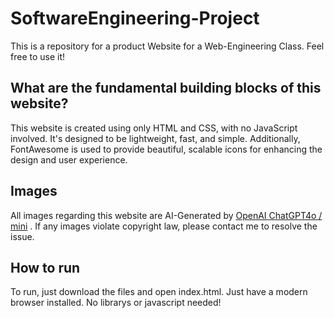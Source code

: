 # SoftwareEngineering-Project
This is a repository for a product Website for a Web-Engineering Class. Feel free to use it!

## What are the fundamental building blocks of this website?
This website is created using only HTML and CSS, with no JavaScript involved. It's designed to be lightweight, fast, and simple.
Additionally, FontAwesome is used to provide beautiful, scalable icons for enhancing the design and user experience.

## Images
All images regarding this website are AI-Generated by [OpenAI ChatGPT4o / mini](https://openai.com/chatgpt/overview/) . If any images violate copyright law, please contact me to resolve the issue.

## How to run
To run, just download the files and open index.html. Just have a modern browser installed. No librarys or javascript needed!